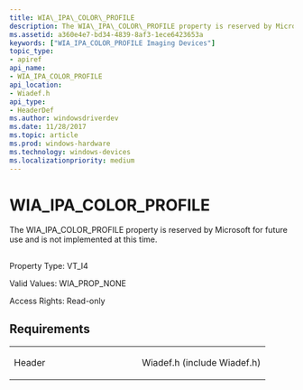 ```yaml
---
title: WIA\_IPA\_COLOR\_PROFILE
description: The WIA\_IPA\_COLOR\_PROFILE property is reserved by Microsoft for future use and is not implemented at this time.
ms.assetid: a360e4e7-bd34-4839-8af3-1ece6423653a
keywords: ["WIA_IPA_COLOR_PROFILE Imaging Devices"]
topic_type:
- apiref
api_name:
- WIA_IPA_COLOR_PROFILE
api_location:
- Wiadef.h
api_type:
- HeaderDef
ms.author: windowsdriverdev
ms.date: 11/28/2017
ms.topic: article
ms.prod: windows-hardware
ms.technology: windows-devices
ms.localizationpriority: medium
---
```


# WIA\_IPA\_COLOR\_PROFILE


The WIA\_IPA\_COLOR\_PROFILE property is reserved by Microsoft for future use and is not implemented at this time.

## <span id="ddk_wia_ipa_color_profile_si"></span><span id="DDK_WIA_IPA_COLOR_PROFILE_SI"></span>


Property Type: VT\_I4

Valid Values: WIA\_PROP\_NONE

Access Rights: Read-only

Requirements
------------

<table>
<colgroup>
<col width="50%" />
<col width="50%" />
</colgroup>
<tbody>
<tr class="odd">
<td><p>Header</p></td>
<td>Wiadef.h (include Wiadef.h)</td>
</tr>
</tbody>
</table>

 

 





